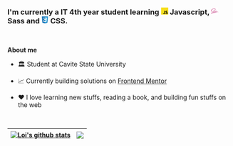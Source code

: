 ### I'm currently a IT 4th year student learning ![Javscript](./assets/img/javascript.png)        Javascript, ![Sass](./assets/img/sass.png) Sass and ![CSS](./assets/img/css3.png) CSS. 

<br />

**About me** 
-  🏛️ Student at Cavite State University 

- 📈 Currently building solutions on [Frontend Mentor](frontendmentor.io/home)

- ❤️ I love learning new stuffs, reading a book, and building fun stuffs on the web

<br />

| <a href="https://github.com/loifloro/github-readme-stats"><img align="center" src="https://github-readme-stats.vercel.app/api?username=loifloro&show_icons=true&include_all_commits=true&theme=midnight-purple&hide_border=true" alt="Loi's github stats" /></a> | <a href="https://github.com/loifloro/github-readme-stats"><img align="center" src="https://github-readme-stats.vercel.app/api/top-langs/?username=loifloro&layout=compact&theme=midnight-purple&hide_border=false" /></a> |
| ------------- | ------------- |

<!-- <code><img height="20" alt="javascript" src="https://raw.githubusercontent.com/github/explore/80688e429a7d4ef2fca1e82350fe8e3517d3494d/topics/javascript/javascript.png"></code>
<code><img height="20" alt="typescript" src="https://raw.githubusercontent.com/github/explore/80688e429a7d4ef2fca1e82350fe8e3517d3494d/topics/typescript/typescript.png"></code>
<code><img height="20" alt="react" src="https://raw.githubusercontent.com/github/explore/80688e429a7d4ef2fca1e82350fe8e3517d3494d/topics/react/react.png"></code>
<code><img height="20" alt="graphql" src="https://raw.githubusercontent.com/github/explore/5c058a388828bb5fde0bcafd4bc867b5bb3f26f3/topics/graphql/graphql.png"></code>
<code><img height="20" alt="nodejs" src="https://raw.githubusercontent.com/github/explore/80688e429a7d4ef2fca1e82350fe8e3517d3494d/topics/nodejs/nodejs.png"></code>    -->